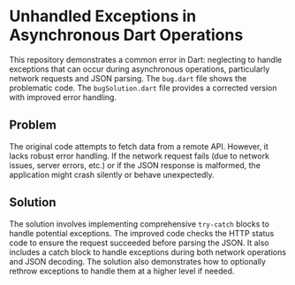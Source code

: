 # Unhandled Exceptions in Asynchronous Dart Operations

This repository demonstrates a common error in Dart: neglecting to handle exceptions that can occur during asynchronous operations, particularly network requests and JSON parsing.  The `bug.dart` file shows the problematic code.  The `bugSolution.dart` file provides a corrected version with improved error handling.

## Problem

The original code attempts to fetch data from a remote API.  However, it lacks robust error handling. If the network request fails (due to network issues, server errors, etc.) or if the JSON response is malformed, the application might crash silently or behave unexpectedly.

## Solution

The solution involves implementing comprehensive `try-catch` blocks to handle potential exceptions.  The improved code checks the HTTP status code to ensure the request succeeded before parsing the JSON. It also includes a catch block to handle exceptions during both network operations and JSON decoding.  The solution also demonstrates how to optionally rethrow exceptions to handle them at a higher level if needed.
